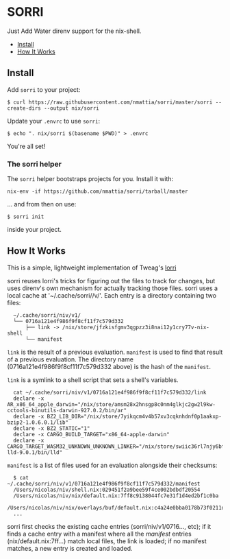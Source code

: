 # SORRI

Just Add Water direnv support for the nix-shell.

* [Install](#install)
* [How It Works](#how-it-works)

## Install

Add `sorri` to your project:

```
$ curl https://raw.githubusercontent.com/nmattia/sorri/master/sorri --create-dirs --output nix/sorri
```

Update your `.envrc` to use `sorri`:

```
$ echo ". nix/sorri $(basename $PWD)" > .envrc
```

You're all set!

### The sorri helper

The `sorri` helper bootstraps projects for you. Install it with:

```
nix-env -if https://github.com/nmattia/sorri/tarball/master
```

... and from then on use:

```
$ sorri init
```

inside your project.

## How It Works

This is a simple, lightweight implementation of Tweag's
[lorri](https://github.com/nix-community/lorri)

sorri reuses lorri's tricks for figuring out the files to track for changes,
but uses direnv's own mechanism for actually tracking those files.
sorri uses a local cache at '~/.cache/sorri/<project>/v<sorri version>/'.
Each entry is a directory containing two files:

```
  ~/.cache/sorri/niv/v1/
  └── 0716a121e4f986f9f8cf11f7c579d332
      ├── link -> /nix/store/jfzkisfgmv3qgpzz3i8nai12y1cry77v-nix-shell
      └── manifest
```

`link` is the result of a previous evaluation. `manifest` is used to find
that result of a previous evaluation. The directory name
(0716a121e4f986f9f8cf11f7c579d332 above) is the hash of the `manifest`.

`link` is a symlink to a shell script that sets a shell's variables.

```
  cat ~/.cache/sorri/niv/v1/0716a121e4f986f9f8cf11f7c579d332/link
  declare -x AR_x86_64_apple_darwin="/nix/store/amsm28x2hnsgp8c0nm4glkjc2gw2l9kw-cctools-binutils-darwin-927.0.2/bin/ar"
  declare -x BZ2_LIB_DIR="/nix/store/7yikqcm4v4b57xv3cqknhdnf0p1aakxp-bzip2-1.0.6.0.1/lib"
  declare -x BZ2_STATIC="1"
  declare -x CARGO_BUILD_TARGET="x86_64-apple-darwin"
  declare -x CARGO_TARGET_WASM32_UNKNOWN_UNKNOWN_LINKER="/nix/store/swiic36rl7njy6bfll5z0afl42c9q4s5-lld-9.0.1/bin/lld"
```

`manifest` is a list of files used for an evaluation alongside their checksums:

```
  $ cat ~/.cache/sorri/niv/v1/0716a121e4f986f9f8cf11f7c579d332/manifest
  /Users/nicolas/niv/shell.nix:029451f2a9bee59f4ce002bdbdf20554
  /Users/nicolas/niv/nix/default.nix:7ff8c9138044fc7e31f1d4ed2bf1c0ba
  /Users/nicolas/niv/nix/overlays/buf/default.nix:c4a24e0bba0178b73f0211d0f26147e6
  ...
```

sorri first checks the existing cache entries (sorri/niv/v1/0716...,
etc); if it finds a cache entry with a manifest where all the _manifest_
entries (nix/default.nix:7ff...) match local files, the link is loaded; if no
manifest matches, a new entry is created and loaded.

